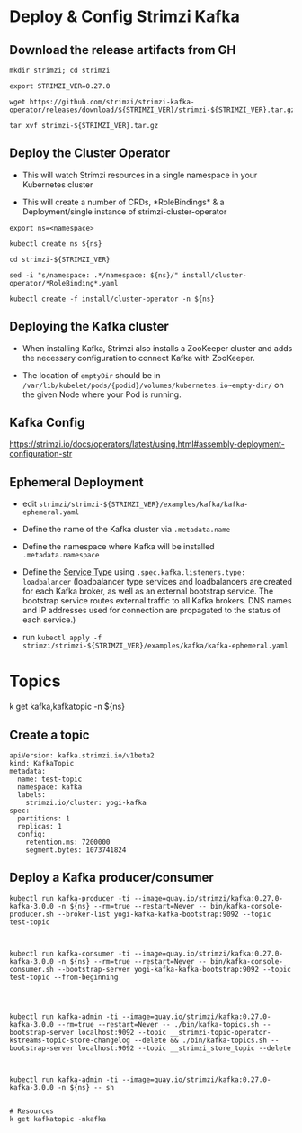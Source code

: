 
# Deploy & Config Strimzi Kafka

## Download the release artifacts from GH

```shell=
mkdir strimzi; cd strimzi

export STRIMZI_VER=0.27.0

wget https://github.com/strimzi/strimzi-kafka-operator/releases/download/${STRIMZI_VER}/strimzi-${STRIMZI_VER}.tar.gz

tar xvf strimzi-${STRIMZI_VER}.tar.gz
```

## Deploy the Cluster Operator
- This will watch Strimzi resources in a single namespace in your Kubernetes cluster

- This will create a number of CRDs, \*RoleBindings\* & a Deployment/single instance of strimzi-cluster-operator

```shell=
export ns=<namespace>

kubectl create ns ${ns}

cd strimzi-${STRIMZI_VER}

sed -i "s/namespace: .*/namespace: ${ns}/" install/cluster-operator/*RoleBinding*.yaml

kubectl create -f install/cluster-operator -n ${ns}
```

## Deploying the Kafka cluster
- When installing Kafka, Strimzi also installs a ZooKeeper cluster and adds the necessary configuration to connect Kafka with ZooKeeper.

- The location of `emptyDir` should be in `/var/lib/kubelet/pods/{podid}/volumes/kubernetes.io~empty-dir/` on the given Node where your Pod is running.

## Kafka Config
https://strimzi.io/docs/operators/latest/using.html#assembly-deployment-configuration-str

## Ephemeral Deployment
- edit `strimzi/strimzi-${STRIMZI_VER}/examples/kafka/kafka-ephemeral.yaml`

- Define the name of the Kafka cluster via `.metadata.name`

- Define the namespace where Kafka will be installed `.metadata.namespace`
  
- Define the [Service Type](https://strimzi.io/docs/operators/latest/using.html#assembly-accessing-kafka-outside-cluster-str) using `.spec.kafka.listeners.type: loadbalancer` (loadbalancer type services and loadbalancers are created for each Kafka broker, as well as an external bootstrap service. The bootstrap service routes external traffic to all Kafka brokers. DNS names and IP addresses used for connection are propagated to the status of each service.)

- run `kubectl apply -f strimzi/strimzi-${STRIMZI_VER}/examples/kafka/kafka-ephemeral.yaml`


# Topics
k get kafka,kafkatopic -n ${ns}

## Create a topic
```shell=
apiVersion: kafka.strimzi.io/v1beta2
kind: KafkaTopic
metadata:
  name: test-topic
  namespace: kafka
  labels:
    strimzi.io/cluster: yogi-kafka
spec:
  partitions: 1
  replicas: 1
  config:
    retention.ms: 7200000
    segment.bytes: 1073741824
```

## Deploy a Kafka producer/consumer

```shell=
kubectl run kafka-producer -ti --image=quay.io/strimzi/kafka:0.27.0-kafka-3.0.0 -n ${ns} --rm=true --restart=Never -- bin/kafka-console-producer.sh --broker-list yogi-kafka-kafka-bootstrap:9092 --topic test-topic



kubectl run kafka-consumer -ti --image=quay.io/strimzi/kafka:0.27.0-kafka-3.0.0 -n ${ns} --rm=true --restart=Never -- bin/kafka-console-consumer.sh --bootstrap-server yogi-kafka-kafka-bootstrap:9092 --topic test-topic --from-beginning




kubectl run kafka-admin -ti --image=quay.io/strimzi/kafka:0.27.0-kafka-3.0.0 --rm=true --restart=Never -- ./bin/kafka-topics.sh --bootstrap-server localhost:9092 --topic __strimzi-topic-operator-kstreams-topic-store-changelog --delete && ./bin/kafka-topics.sh --bootstrap-server localhost:9092 --topic __strimzi_store_topic --delete



kubectl run kafka-admin -ti --image=quay.io/strimzi/kafka:0.27.0-kafka-3.0.0 -n ${ns} -- sh


# Resources
k get kafkatopic -nkafka
